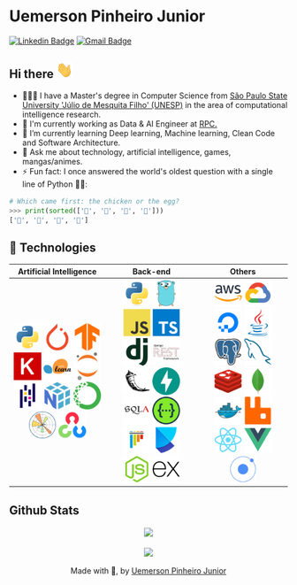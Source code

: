 # Uemerson Pinheiro Junior
[![Linkedin Badge](https://img.shields.io/badge/-uemerson-blue?style=flat-square&logo=Linkedin&logoColor=white&link=https://www.linkedin.com/in/uemerson-pinheiro-junior-953a38170/)](https://www.linkedin.com/in/uemerson-pinheiro-junior-953a38170/)
[![Gmail Badge](https://img.shields.io/badge/-uemersonpinheirojunior@gmail.com-c14438?style=flat-square&logo=Gmail&logoColor=white&link=mailto:uemersonpinheirojunior@gmail.com)](mailto:uemersonpinheirojunior@gmail.com)


## Hi there <img src="https://raw.githubusercontent.com/uemerson/uemerson/master/gifs/wave.gif" width="30px" height="30px">

- 👨🏻‍🎓 I have a Master's degree in Computer Science from [São Paulo State University 'Júlio de Mesquita Filho' (UNESP)](https://www2.unesp.br/) in the area of computational intelligence research.
- 🔭 I'm currently working as Data & AI Engineer at [RPC.](https://www.grpcom.com.br/)
- 🌱 I’m currently learning Deep learning, Machine learning, Clean Code and Software Architecture.
- 💬 Ask me about technology, artificial intelligence, games, mangas/animes.
- ⚡ Fun fact: I once answered the world's oldest question with a single line of Python 💙💛:

```python
# Which came first: the chicken or the egg?
>>> print(sorted(['🥚', '🐣', '🐥', '🐔']))
['🐔', '🐣', '🐥', '🥚']
```

## 🚀 Technologies

| **Artificial Intelligence** | **Back-end** | **Others** |
| :--: | :--: | :--: |
| <a href="https://www.python.org/"><img src="imgs/python.svg" width="50"/></a> <a href="https://pytorch.org/"><img src="imgs/pytorch.svg" width="50"/></a> <a href="https://www.tensorflow.org/"><img src="imgs/tensorflow.svg" width="50"/></a> <a href="https://keras.io/"><img src="imgs/keras.svg" width="50"/></a> <a href="https://scikit-learn.org/stable/"><img src="imgs/scikit-learn.svg" width="50"/></a> <a href="https://jupyter.org/"><img src="imgs/jupyter.svg" width="50"/></a> <a href="https://pandas.pydata.org/"><img src="imgs/pandas.svg" width="50"/></a> <a href="https://numpy.org/"><img src="imgs/numpy.svg" width="50"/></a> <a href="https://www.anaconda.com/"><img src="imgs/anaconda.svg" width="50"/></a> <a href="https://matplotlib.org/"><img src="imgs/matplotlib.svg" width="50"/></a> <a href="https://opencv.org/"><img src="imgs/opencv.svg" width="50"/></a> | <a href="https://www.python.org/"><img src="imgs/python.svg" width="50"/></a> <a href="https://go.dev/"><img src="imgs/go.svg" width="50"/></a> <a href="https://www.javascript.com/"><img src="imgs/javascript.svg" width="50"/></a> <a href="https://www.typescriptlang.org/"><img src="imgs/typescript.svg" width="50"/></a> <a href="https://www.djangoproject.com/"><img src="imgs/django.svg" width="50"/></a> <a href="https://www.django-rest-framework.org/"><img src="imgs/django-rest.svg" width="50"/></a> <a href="https://flask.palletsprojects.com/en/3.0.x/"><img src="imgs/flask.svg" width="50"/></a> <a href="https://fastapi.tiangolo.com/"><img src="imgs/fast-api.svg" width="50"/></a> <a href="https://www.sqlalchemy.org/"><img src="imgs/SQLAlchemy.svg" width="50"/></a> <a href="https://swagger.io/specification/"><img src="imgs/swagger.svg" width="50"/></a> <a href="https://docs.pytest.org/en/stable/"><img src="imgs/pytest.svg" width="50"/></a> <a href="https://python-poetry.org/"><img src="imgs/poetry.svg" width="50"/></a> <a href="https://nodejs.org/en"><img src="imgs/nodejs.svg" width="50"/></a> <a href="https://expressjs.com/"><img src="imgs/express.svg" width="50"/></a> | <a href="https://aws.amazon.com"><img src="imgs/AWS.svg" width="50"/></a> <a href="https://cloud.google.com/"><img src="imgs/Google Cloud.svg" width="50"/></a> <a href="https://www.digitalocean.com/"><img src="imgs/Digital Ocean.svg" width="50"/></a> <a href="https://www.java.com/en/"><img src="imgs/java.svg" width="50"/></a> <a href="https://www.postgresql.org/"><img src="imgs/PostgresSQL.svg" width="50"/></a> <a href="https://www.mysql.com/"><img src="imgs/MySQL.svg" width="50"/></a> <a href="https://redis.io/"><img src="imgs/Redis.svg" width="50"/></a> <a href="https://www.mongodb.com/"><img src="imgs/MongoDB.svg" width="50"/></a> <a href="https://www.docker.com/"><img src="imgs/Docker.svg" width="50"/></a> <a href="https://www.rabbitmq.com/"><img src="imgs/RabbitMQ.svg" width="50"/></a> <a href="https://react.dev/"><img src="imgs/React.svg" width="50"/></a> <a href="https://vuejs.org/"><img src="imgs/Vue.js.svg" width="50"/></a> <a href="https://ionicframework.com/"><img src="imgs/Ionic.svg" width="50"/></a> |


## Github Stats

<div align="center"><img src="https://github-readme-stats.vercel.app/api?username=uemerson&show_icons=true&count_private=true&hide_border=true" align="center" /></div>  

<br/>

<div align="center">
  <img src="https://komarev.com/ghpvc/?username=uemerson&&style=flat-square" align="center" />
</div>

<br/>  

<div align="center">
Made with 💙, by <a href="https://github.com/Uemerson">Uemerson Pinheiro Junior</a>
</div>
